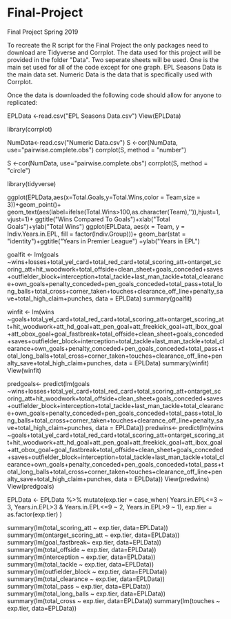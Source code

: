 # Final-Project
Final Project Spring 2019

To recreate the R script for the Final Project the only packages need to download are Tidyverse and Corrplot. The data used for this project will be provided in the folder "Data". Two seperate sheets will be used. One is the main set used for all of the code except for one graph. EPL Seasons Data is the main data set. Numeric Data is the data that is specifically used with Corrplot.

Once the data is downloaded the following code should allow for anyone to replicated:
 

EPLData <-read.csv("EPL Seasons Data.csv")
View(EPLData)

library(corrplot)


NumData<-read.csv("Numeric Data.csv")
S <-cor(NumData, use="pairwise.complete.obs")
corrplot(S, method = "number")

S <-cor(NumData, use="pairwise.complete.obs")
corrplot(S, method = "circle")


library(tidyverse)

ggplot(EPLData,aes(x=Total.Goals,y=Total.Wins,color = Team,size = 3))+geom_point()+
geom_text(aes(label=ifelse(Total.Wins>100,as.character(Team),'')),hjust=1, vjust=1)+
ggtitle("Wins Compared To Goals")+xlab("Total Goals")+ylab("Total Wins")
ggplot(EPLData, aes(x = Team, y = Indiv.Years.in.EPL, fill = factor(Indiv.Group)))+ geom_bar(stat = "identity")+ggtitle("Years in Premier League") +ylab("Years in EPL")


goalfit <- lm(goals ~wins+losses+total_yel_card+total_red_card+total_scoring_att+ontarget_scoring_att+hit_woodwork+total_offside+clean_sheet+goals_conceded+saves+outfielder_block+interception+total_tackle+last_man_tackle+total_clearance+own_goals+penalty_conceded+pen_goals_conceded+total_pass+total_long_balls+total_cross+corner_taken+touches+clearance_off_line+penalty_save+total_high_claim+punches, data = EPLData)
summary(goalfit)

winfit <- lm(wins ~goals+total_yel_card+total_red_card+total_scoring_att+ontarget_scoring_att+hit_woodwork+att_hd_goal+att_pen_goal+att_freekick_goal+att_ibox_goal+att_obox_goal+goal_fastbreak+total_offside+clean_sheet+goals_conceded+saves+outfielder_block+interception+total_tackle+last_man_tackle+total_clearance+own_goals+penalty_conceded+pen_goals_conceded+total_pass+total_long_balls+total_cross+corner_taken+touches+clearance_off_line+penalty_save+total_high_claim+punches, data = EPLData)
summary(winfit)
View(winfit)

predgoals<- predict(lm(goals ~wins+losses+total_yel_card+total_red_card+total_scoring_att+ontarget_scoring_att+hit_woodwork+total_offside+clean_sheet+goals_conceded+saves+outfielder_block+interception+total_tackle+last_man_tackle+total_clearance+own_goals+penalty_conceded+pen_goals_conceded+total_pass+total_long_balls+total_cross+corner_taken+touches+clearance_off_line+penalty_save+total_high_claim+punches, data = EPLData))
predwins<- predict(lm(wins ~goals+total_yel_card+total_red_card+total_scoring_att+ontarget_scoring_att+hit_woodwork+att_hd_goal+att_pen_goal+att_freekick_goal+att_ibox_goal+att_obox_goal+goal_fastbreak+total_offside+clean_sheet+goals_conceded+saves+outfielder_block+interception+total_tackle+last_man_tackle+total_clearance+own_goals+penalty_conceded+pen_goals_conceded+total_pass+total_long_balls+total_cross+corner_taken+touches+clearance_off_line+penalty_save+total_high_claim+punches, data = EPLData))
View(predwins)
View(predgoals)

EPLData <- EPLData %>% mutate(exp.tier = case_when(
  Years.in.EPL<=3 ~ 3,
  Years.in.EPL>3 & Years.in.EPL<=9 ~ 2,
  Years.in.EPL>9 ~ 1),
  exp.tier = as.factor(exp.tier)
)

summary(lm(total_scoring_att ~ exp.tier, data=EPLData))
summary(lm(ontarget_scoring_att ~ exp.tier, data=EPLData))
summary(lm(goal_fastbreak~ exp.tier, data=EPLData))
summary(lm(total_offside ~ exp.tier, data=EPLData))
summary(lm(interception ~ exp.tier, data=EPLData))
summary(lm(total_tackle ~ exp.tier, data=EPLData))
summary(lm(outfielder_block ~ exp.tier, data=EPLData))
summary(lm(total_clearance ~ exp.tier, data=EPLData))
summary(lm(total_pass ~ exp.tier, data=EPLData))
summary(lm(total_long_balls ~ exp.tier, data=EPLData))
summary(lm(total_cross ~ exp.tier, data=EPLData))
summary(lm(touches ~ exp.tier, data=EPLData))




